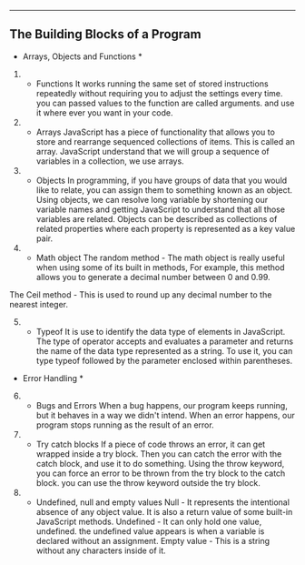 --------------------------------
The Building Blocks of a Program
--------------------------------




* Arrays, Objects and Functions *

1) - Functions
It works running the same set of stored instructions repeatedly without requiring you to adjust the settings every time. you can passed  values to the function are called arguments. and use it where ever you want in your code. 

2) - Arrays
JavaScript has a piece of functionality that allows you to store and rearrange sequenced collections of items. This is called an array. JavaScript understand that we will group a sequence of variables in a collection, we use arrays.

3) - Objects
In programming, if you have groups of data that you would like to relate, you can assign them to something known as an object. Using objects, we can resolve long variable by shortening our variable names and getting JavaScript to understand that all those variables are related. Objects can be described as collections of related properties where each property is represented as a key value pair.

4) - Math object 
The random method - The math object is really useful when using some of its built in methods, For example, this method allows you to generate a decimal number between 0 and 0.99.  

The Ceil method - This is used to round up any decimal number to the nearest integer. 

5) - Typeof
It is use to identify the data type of elements in JavaScript. The type of operator accepts and evaluates a parameter and returns the name of the data type represented as a string. To use it, you can type typeof followed by the parameter enclosed within parentheses.




* Error Handling *

6) - Bugs and Errors
When a bug happens, our program keeps running, but it behaves in a way we didn't intend. When an error happens, our program stops running as the result of an error.

7) - Try catch blocks
If a piece of code throws an error, it can get wrapped inside a try block. Then you can catch the error with the catch block, and use it to do something. Using the throw keyword, you can force an error to be thrown from the try block to the catch block. you can use the throw keyword outside the try block.

8) - Undefined, null and empty values
Null - It represents the intentional absence of any object value. It is also a return value of some built-in JavaScript methods.
Undefined - It can only hold one value, undefined. the undefined value appears is when a variable is declared without an assignment.
Empty value - This is a string without any characters inside of it.